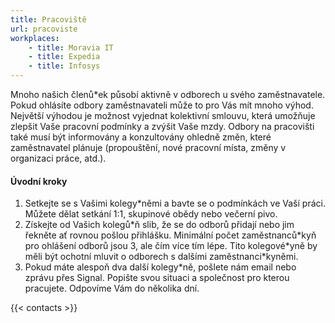 ```yaml
---
title: Pracoviště
url: pracoviste
workplaces:
    - title: Moravia IT
    - title: Expedia
    - title: Infosys
---
```

Mnoho našich členů*ek působí aktivně v odborech u svého zaměstnavatele. Pokud ohlásíte odbory zaměstnavateli může to pro Vás mít mnoho výhod. Největší výhodou je možnost vyjednat kolektivní smlouvu, která umožňuje zlepšit Vaše pracovní podmínky a zvýšit Vaše mzdy. Odbory na pracovišti také musí být informovány a konzultovány ohledně změn, které zaměstnavatel plánuje (propouštění, nové pracovní místa, změny v organizaci práce, atd.).

#### Úvodní kroky

1. Setkejte se s Vašimi kolegy*němi a bavte se o podmínkách ve Vaší práci. Můžete dělat setkání 1:1, skupinové obědy nebo večerní pivo.
2. Získejte od Vašich kolegů\*ň slib, že se do odborů přidají nebo jim řekněte ať rovnou pošlou přihlášku. Minimální počet zaměstnanců\*kyň pro ohlášení odborů jsou 3, ale čím více tím lépe. Tito kolegové*yně by měli být ochotní mluvit o odborech s dalšími zaměstnanci\*kyněmi.
3. Pokud máte alespoň dva další kolegy\*ně, pošlete nám email nebo zprávu přes Signal. Popište svou situaci a společnost pro kterou pracujete. Odpovíme Vám do několika dní.

{{< contacts >}}
